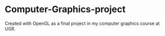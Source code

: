 # Computer-Graphics-project
Created with OpenGL as a final project in my computer graphics course at UGR.

